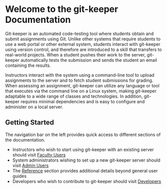 # Welcome to the git-keeper Documentation

Git-keeper is an automated code-testing tool where students obtain and submit
assignments using Git.  Unlike other systems that require students to use a web
portal or other external system, students interact with git-keeper using
version control, and therefore are introduced to a skill that transfers to
real-world projects.  When a student pushes their work to the server,
git-keeper automatically tests the submission and sends the student an email
containing the results.

Instructors interact with the system using a command-line tool to upload
assignments to the server and to fetch student submissions for grading.  When
assessing an assignment, git-keeper can utilize any language or tool that
executes via the command line on a Linux system, making git-keeper adaptable to
a wide range of classes and technologies.  In addition, git-keeper requires
minimal dependencies and is easy to configure and administer on a local server.

## Getting Started

The navigation bar on the left provides quick access to different sections of
the documentation.

* Instructors who wish to start using git-keeper with an existing server should
  visit [Faculty Users](faculty-users.md)
* System administrators wishing to set up a new git-keeper server should visit
  [Admin Users](admin-users.md)
* The [Reference](reference.md) section provides additional details beyond
  general user guides
* Developers who wish to contribute to git-keeper should visit
  [Developers](developers.md)
